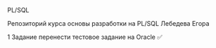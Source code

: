 PL/SQL

Репозиторий курса основы разработки на PL/SQL Лебедева Егора

1 Задание перенести тестовое задание на Oracle ✅
